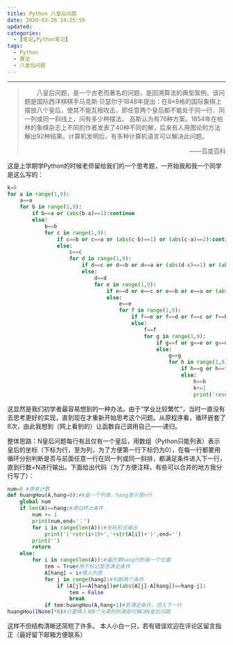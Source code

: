 ```yaml
---
title: Python 八皇后问题
date: 2020-03-26 14:25:59
updated:
categories:
  - [笔记,Python笔记]
tags:
  - Python
  - 算法
  - 八皇后问题
---
```


---
> &emsp;&emsp;八皇后问题，是一个古老而著名的问题，是回溯算法的典型案例。该问题是国际西洋棋棋手马克斯·贝瑟尔于1848年提出：在8×8格的国际象棋上摆放八个皇后，使其不能互相攻击，即任意两个皇后都不能处于同一行、同一列或同一斜线上，问有多少种摆法。 高斯认为有76种方案。1854年在柏林的象棋杂志上不同的作者发表了40种不同的解，后来有人用图论的方法解出92种结果。计算机发明后，有多种计算机语言可以解决此问题。<p align="right">——百度百科</p>

<!-- more -->

这是上学期学Python的时候老师留给我们的一个思考题，一开始我和我一个同学是这么写的：
```python
k=0
for a in range(1,9):
    a==a
    for b in range(1,9):
        if b==a or (abs(b-a)==1):continue
        else:
            b==b
            for c in range(1,9):
                if c==b or c==a or (abs(c-b)==1) or (abs(c-a)==2):continue
                else:
                    c==c
                    for d in range(1,9):
                        if d==c or d==b or d==a or (abs(d-c)==1) or (abs(d-b)==2) or (abs(d-a)==3):continue
                        else:
                            d==d
                            for e in range(1,9):
                                if e==d or e==c or e==b or e==a or (abs(e-d)==1) or (abs(e-c)==2) or (abs(e-b)==3) or (abs(e-a)==4):continue
                                else:
                                    e==e
                                    for f in range(1,9):
                                        if f==e or f==d or f==c or f==b or f==a or (abs(f-e)==1) or (abs(f-d)==2) or (abs(f-c)==3) or (abs(f-b)==4) or (abs(f-a)==5):continue
                                        else:
                                            f==f
                                            for g in range(1,9):
                                                if g==f or g==e or g==d or g==c or g==b or g==a or (abs(g-f)==1) or (abs(g-e)==2) or (abs( g-d)==3) or (abs(g-c)==4) or (abs(g-b)==5) or (abs(g-a)==6):continue
                                                else:
                                                    g==g
                                                    for h in range(1,9):
                                                        if h==g or h==f or h==e or h==d or h==c or h==b or h==a or (abs(h-g)==1) or (abs(h-f)==2)  or (abs(h-e)==3) or (abs(h-d)==4) or (abs(h-c)==5) or (abs(h-b)== 6) or (abs(h-a)==7):continue
                                                        else:
                                                            h==h
                                                            k+=1
                                                            print('result',k,':','(1,',a,'),(2,',b,'),(3,',c,'),(4,',d,'),(5,',e,'),(6,',f,'),(7,',g,'),(8,',h,')')

```
这显然是我们初学者最容易想到的一种办法。由于“学业比较繁忙”，当时一直没有去思考更好的实现，直到现在才重新开始思考这个问题。从原程序看，循环嵌套了8次，由此我想到（网上看到的）让函数自己调用自己——递归。

整体思路：N皇后问题每行有且仅有一个皇后，用数组（Python只能列表）表示皇后的坐标（下标为行，至为列，为了方便第一行下标仍为0），在每一行都要用循环分别判断是否与前面任意一行在同一列或同一斜排，都满足条件进入下一行，直到行数=N进行输出。下面给出代码（为了方便注释，有些可以合并的地方我分行写了）：
```python
num=0 #用来计数
def huangHou(A,hang=0):#A是一个列表，hang表示第n行
    global num
    if len(A)==hang:#递归终止条件
        num += 1
        print(num,end='：')
        for i in range(len(A)):#坐标形式输出
            print('('+str(i+1)+','+str(A[i])+')',end='')
        print('')
        return
    else:
        for i in range(len(A)):#遍历第hang行的每一个位置
            tem = True#用于标记是否满足条件
            A[hang] = i#填入列表
            for j in range(hang):#判断两个条件
                if (A[j]==A[hang])or(abs(A[j]-A[hang])==hang-j):
                    tem = False
                    break
            if tem:huangHou(A,hang+1)#若满足条件，进入下一行
huangHou([None]*8)#只要填入有N个元素的列表即可解决N皇后问题

```
这样不但结构清晰还简短了许多。
本人小白一只，若有错误欢迎在评论区留言指正（最好留下邮箱方便联系）
